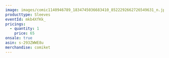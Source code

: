 ```yaml
---
image: images/comic1140946789_1834745036683410_8522292662726549631_n.jpg
producttype: Sleeves
eventId: mkb4XfKk_
pricings:
  - quantity: 1
    price: 65
onsale: true
asin: s-293ZWWE8u
merchandise: comiket
---
```

